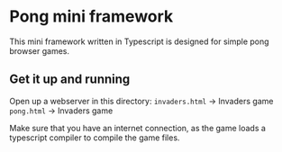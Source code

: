 # Pong mini framework

This mini framework written in Typescript is designed for simple pong browser games.

## Get it up and running
Open up a webserver in this directory:
`invaders.html` -> Invaders game
`pong.html` -> Invaders game

Make sure that you have an internet connection, as the game loads a typescript compiler to compile the game files.